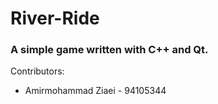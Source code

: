 # River-Ride
### A simple game written with C++ and Qt.

Contributors:
- Amirmohammad Ziaei - 94105344

